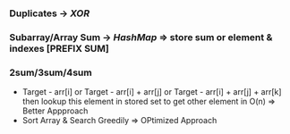 ### Duplicates -> *XOR*
### Subarray/Array Sum -> *HashMap* => store sum or element & indexes [PREFIX SUM]
### 2sum/3sum/4sum 
- Target - arr[i] or Target - arr[i] + arr[j] or Target - arr[i] + arr[j] + arr[k] then lookup this element in stored set to get other element in O(n) => Better Appproach 
- Sort Array & Search Greedily => OPtimized Approach